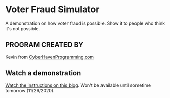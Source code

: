 # Voter Fraud Simulator
A demonstration on how voter fraud is possible. Show it to people who think it's not possible.

## PROGRAM CREATED BY
Kevin from [CyberHavenProgramming.com](https://CyberHavenProgramming.com/)

## Watch a demonstration
[Watch the instructions on this blog](https://CyberHavenProgramming.com/blog/2020/11/26/how-make-election-fraud-software-5-minutes-dominion-voter-fraud-biden-democrat-corruption/). Won't be available until sometime tomorrow (11/26/2020).
